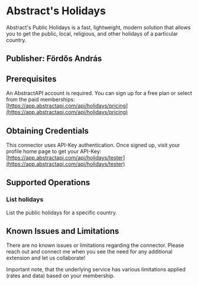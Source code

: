 # Abstract's Holidays
Abstract's Public Holidays is a fast, lightweight, modern solution that allows you to get the public, local, religious, and other holidays of a particular country.

## Publisher: Fördős András

## Prerequisites
An AbstractAPI account is required. You can sign up for a free plan or select from the paid memberships: [https://app.abstractapi.com/api/holidays/pricing](https://app.abstractapi.com/api/holidays/pricing)

## Obtaining Credentials
This connector uses API-Key authentication. Once signed up, visit your profile home page to get your API-Key: [https://app.abstractapi.com/api/holidays/tester](https://app.abstractapi.com/api/holidays/tester)

## Supported Operations

### List holidays
List the public holidays for a specific country.

## Known Issues and Limitations

There are no known issues or limitations regarding the connector.
Please reach out and connect me when you see the need for any additional extension and let us collaborate!

Important note, that the underlying service has various limitations applied (rates and data) based on your membership.